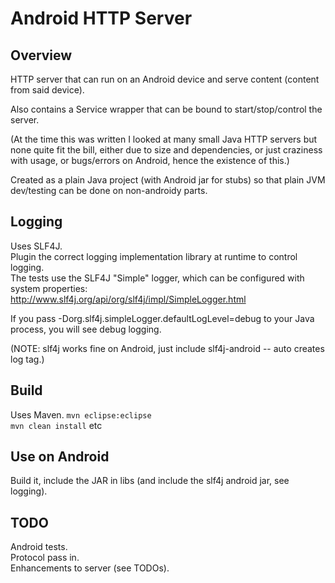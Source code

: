 Android HTTP Server
====================

Overview
--------
HTTP server that can run on an Android device and serve content (content from said device).

Also contains a Service wrapper that can be bound to start/stop/control the server. 

(At the time this was written I looked at many small Java HTTP servers but none quite fit the bill, 
either due to size and dependencies, or just craziness with usage, or bugs/errors on Android, hence the existence of this.) 

Created as a plain Java project (with Android jar for stubs) so that plain JVM dev/testing
can be done on non-androidy parts.  


Logging
--------
Uses SLF4J.      
Plugin the correct logging implementation library at runtime to control logging.      
The tests use the SLF4J "Simple" logger, which can be configured with system properties:      
http://www.slf4j.org/api/org/slf4j/impl/SimpleLogger.html      

If you pass -Dorg.slf4j.simpleLogger.defaultLogLevel=debug to your Java process, you will see debug logging.

(NOTE: slf4j works fine on Android, just include slf4j-android -- auto creates log tag.) 


Build
-----
Uses Maven. 
```mvn eclipse:eclipse```   
```mvn clean install```
etc   


Use on Android
---------------
Build it, include the JAR in libs (and include the slf4j android jar, see logging).


TODO
----
Android tests.   
Protocol pass in.   
Enhancements to server (see TODOs). 
 